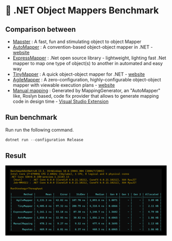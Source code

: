 ﻿# 🥇 .NET Object Mappers Benchmark 

## Comparison between
- [Mapster](https://github.com/MapsterMapper/Mapster) : A fast, fun and stimulating object to object Mapper
- [AutoMapper](https://github.com/AutoMapper/AutoMapper) : A convention-based object-object mapper in .NET - [website](http://automapper.org/)
- [ExpressMapper](https://github.com/fluentsprings/ExpressMapper) : .Net open source library - lightweight, lighting fast .Net mapper to map one type of object(s) to another in automated and easy way
- [TinyMapper](https://github.com/TinyMapper/TinyMapper) : A quick object-object mapper for .NET - [website](http://tinymapper.net/)
- [AgileMapper](https://github.com/agileobjects/AgileMapper) : A zero-configuration, highly-configurable object-object mapper with viewable execution plans - [website](http://expressmapper.org/)
- [Manual mapping](https://github.com/cezarypiatek/MappingGenerator) : Generated by MappingGenerator, an "AutoMapper" like, Roslyn based, code fix provider that allows to generate mapping code in design time - [Visual Studio Extension](https://marketplace.visualstudio.com/items?itemName=54748ff9-45fc-43c2-8ec5-cf7912bc3b84.mappinggenerator)

## Run benchmark
Run run the following command.
```c#
dotnet run --configuration Release
```

## Result
![Benchmark](benchmark.png)
